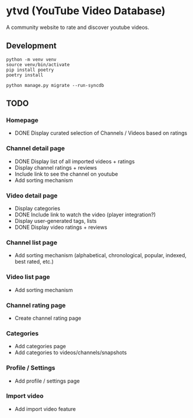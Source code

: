 # ytvd (YouTube Video Database)

A community website to rate and discover youtube videos.

## Development

```
python -m venv venv
source venv/bin/activate
pip install poetry
poetry install
```

```
python manage.py migrate --run-syncdb
```

## TODO

### Homepage
- DONE Display curated selection of Channels / Videos based on ratings

### Channel detail page
- DONE Display list of all imported videos + ratings
- Display channel ratings + reviews
- Include link to see the channel on youtube
- Add sorting mechanism

### Video detail page
- Display categories
- DONE Include link to watch the video (player integration?)
- Display user-generated tags, lists
- DONE Display video ratings + reviews

### Channel list page
- Add sorting mechanism (alphabetical, chronological, popular, indexed, best rated, etc.)

### Video list page
- Add sorting mechanism

### Channel rating page
- Create channel rating page

### Categories
- Add categories page
- Add categories to videos/channels/snapshots

### Profile / Settings
- Add profile / settings page

### Import video
- Add import video feature
